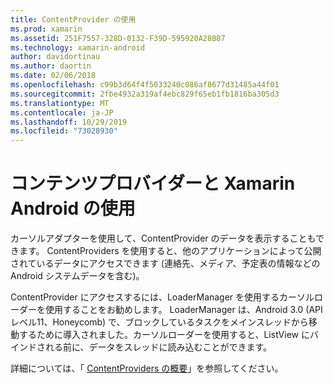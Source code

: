 ```yaml
---
title: ContentProvider の使用
ms.prod: xamarin
ms.assetid: 251F7557-328D-0132-F39D-595920A28B87
ms.technology: xamarin-android
author: davidortinau
ms.author: daortin
ms.date: 02/06/2018
ms.openlocfilehash: c99b3d64f4f5033240c086af8677d31485a44f01
ms.sourcegitcommit: 2fbe4932a319af4ebc829f65eb1fb1816ba305d3
ms.translationtype: MT
ms.contentlocale: ja-JP
ms.lasthandoff: 10/29/2019
ms.locfileid: "73028930"
---
```

# <a name="using-a-contentprovider-with-xamarinandroid"></a>コンテンツプロバイダーと Xamarin Android の使用

カーソルアダプターを使用して、ContentProvider のデータを表示することもできます。
ContentProviders を使用すると、他のアプリケーションによって公開されているデータにアクセスできます (連絡先、メディア、予定表の情報などの Android システムデータを含む)。

ContentProvider にアクセスするには、LoaderManager を使用するカーソルローダーを使用することをお勧めします。 LoaderManager は、Android 3.0 (API レベル11、Honeycomb) で、ブロックしているタスクをメインスレッドから移動するために導入されました。カーソルローダーを使用すると、ListView にバインドされる前に、データをスレッドに読み込むことができます。

詳細については、「 [ContentProviders の概要](~/android/platform/content-providers/index.md)」を参照してください。
